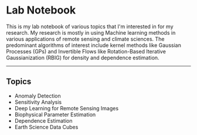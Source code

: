 # Lab Notebook

This is my lab notebook of various topics that I'm interested in for my research. My research is mostly in using Machine learning methods in various applications of remote sensing and climate sciences. The predominant algorithms of interest include kernel methods like Gaussian Processes (GPs) and Invertible Flows like Rotation-Based Iterative Gaussianization (RBIG) for density and dependence estimation.

---
## Topics

* Anomaly Detection
* Sensitivity Analysis
* Deep Learning for Remote Sensing Images
* Biophysical Parameter Estimation
* Dependence Estimation
* Earth Science Data Cubes